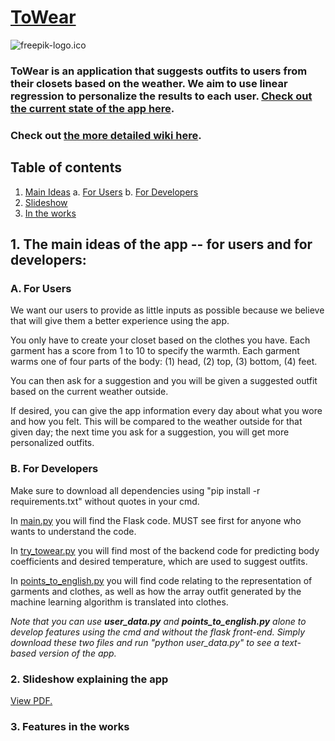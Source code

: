 # [ToWear](https://mandawi.github.io/ToWear/) 

![freepik-logo.ico](static/freepik-logo.ico?raw=true "Logo")

### ToWear is an application that suggests outfits to users from their closets based on the weather. We aim to use linear regression to personalize the results to each user. [Check out the current state of the app here](http://oamandawi.pythonanywhere.com/).

### Check out [the more detailed wiki here](https://github.com/Mandawi/ToWear/wiki).

## Table of contents

1. [Main Ideas](#ideas)
    a. [For Users](#ideas_user)
    b. [For Developers](#ideas_developer)
2. [Slideshow](#slideshow)
3. [In the works](#new)

## 1. The main ideas of the app -- for users and for developers: <a name="ideas"></a>

### A. For Users <a name="ideas_user"></a>

We want our users to provide as little inputs as possible because we believe that will give them a better experience using the app.

You only have to create your closet based on the clothes you have. Each garment has a score from 1 to 10 to
specify the warmth. Each garment warms one of four parts of the body: (1) head, (2) top, (3) bottom, (4) feet.

You can then ask for a suggestion and you will be given a suggested outfit based on the current weather
outside.

If desired, you can give the app information every day about what you wore and how you felt. This will be compared to the weather outside for that given day; the next time you ask for a suggestion, you will get more personalized outfits.

### B. For Developers <a name="ideas_developer"></a>

Make sure to download all dependencies using "pip install -r requirements.txt" without quotes in your cmd.

In [main.py](https://github.com/Mandawi/ToWear/blob/master/main.py) you will find the Flask code. MUST see first for anyone who wants to understand the code.

In [try_towear.py](https://github.com/Mandawi/ToWear/blob/master/try_towear.py) you will find most of the backend code for predicting body coefficients and desired temperature, which are used to suggest outfits.

In [points_to_english.py](https://github.com/Mandawi/ToWear/blob/master/points_to_english.py) you will find code relating to the representation of garments and clothes, as well as how the array outfit generated by the machine learning algorithm is translated into clothes.

*Note that you can use ***user_data.py*** and ***points_to_english.py*** alone to develop features using the cmd and without the flask front-end. Simply download these two files and run "python user_data.py" to see a text-based version of the app.*

### 2. Slideshow explaining the app <a name="slideshow"></a>

<a href="https://github.com/Mandawi/ToWear/blob/master/ToWear.pdf" target="_blank">View PDF.</a>

### 3. Features in the works <a name="new"></a>
